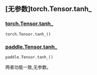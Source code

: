 ## [无参数]torch.Tensor.tanh_

### [torch.Tensor.tanh_](https://pytorch.org/docs/1.13/generated/torch.Tensor.tanh_.html#torch.Tensor.tanh_)

```
torch.Tensor.tanh_()
```

### [paddle.Tensor.tanh_](https://www.paddlepaddle.org.cn/documentation/docs/zh/api/paddle/Tensor_cn.html#id21)

```
paddle.Tensor.tanh_()
```

两者功能一致,无参数。



